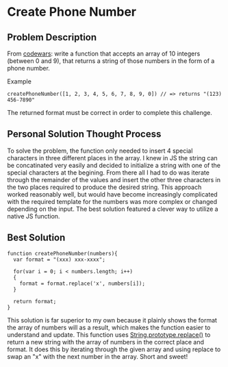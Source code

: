 # Create Phone Number

## Problem Description

From [codewars](https://www.codewars.com/): write a function that accepts an array of 10 integers (between 0 and 9), that returns a string of those numbers in the form of a phone number.

Example
```
createPhoneNumber([1, 2, 3, 4, 5, 6, 7, 8, 9, 0]) // => returns "(123) 456-7890"
```

The returned format must be correct in order to complete this challenge. 


## Personal Solution Thought Process

To solve the problem, the function only needed to insert 4 special characters in three different places in the array. I knew in JS the string can be concatinated very easily and decided to initialize a string with one of the special characters at the begining. From there all I had to do was iterate through the remainder of the values and insert the other three characters in the two places required to produce the desired string. This approach worked reasonably well, but would have become increasingly complicated with the required template for the numbers was more complex or changed depending on the input. The best solution featured a clever way to utilize a native JS function.


## Best Solution

```
function createPhoneNumber(numbers){
  var format = "(xxx) xxx-xxxx";
  
  for(var i = 0; i < numbers.length; i++)
  {
    format = format.replace('x', numbers[i]);
  }
  
  return format;
}
```
This solution is far superior to my own because it plainly shows the format the array of numbers will as a result, which makes the function easier to understand and update. This function uses [String.prototype.replace()](https://developer.mozilla.org/en-US/docs/Web/JavaScript/Reference/Global_Objects/String/replace) to return a new string with the array of numbers in the correct place and format. It does this by iterating through the given array and using replace to swap an "x" with the next number in the array. Short and sweet!
